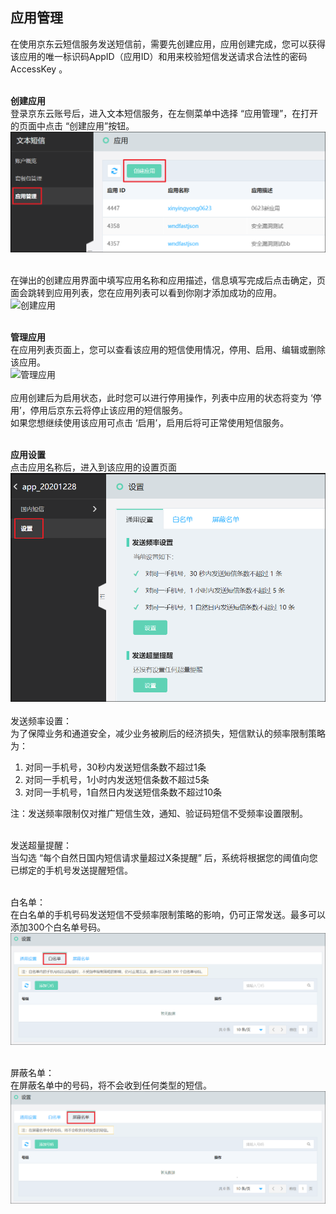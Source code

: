 ## 应用管理<br>

在使用京东云短信服务发送短信前，需要先创建应用，应用创建完成，您可以获得该应用的唯一标识码AppID（应用ID）和用来校验短信发送请求合法性的密码 AccessKey 。<br><br>

**创建应用**<br>
登录京东云账号后，进入文本短信服务，在左侧菜单中选择 “应用管理”，在打开的页面中点击 “创建应用”按钮。<br>
![创建应用](../../../../image/Text-Message/dx-002.png)<br><br>

在弹出的创建应用界面中填写应用名称和应用描述，信息填写完成后点击确定，页面会跳转到应用列表，您在应用列表可以看到你刚才添加成功的应用。<br>
![创建应用](../../../../image/Text-Message/dx-003.png)<br><br>

**管理应用**<br>
在应用列表页面上，您可以查看该应用的短信使用情况，停用、启用、编辑或删除该应用。<br>
![管理应用](../../../../image/Text-Message/dx-004.png)<br><br>
应用创建后为启用状态，此时您可以进行停用操作，列表中应用的状态将变为 ‘停用’，停用后京东云将停止该应用的短信服务。<br>
如果您想继续使用该应用可点击 ‘启用’，启用后将可正常使用短信服务。<br><br>

**应用设置**<br>
点击应用名称后，进入到该应用的设置页面<br>
![应用设置](../../../../image/Text-Message/dx-005.png)<br><br>
发送频率设置：<br>
为了保障业务和通道安全，减少业务被刷后的经济损失，短信默认的频率限制策略为：<br>
1. 对同一手机号，30秒内发送短信条数不超过1条<br>
2. 对同一手机号，1小时内发送短信条数不超过5条<br>
3. 对同一手机号，1自然日内发送短信条数不超过10条<br>

注：发送频率限制仅对推广短信生效，通知、验证码短信不受频率设置限制。 <br><br>

发送超量提醒：<br>
当勾选 “每个自然日国内短信请求量超过X条提醒” 后，系统将根据您的阈值向您已绑定的手机号发送提醒短信。<br><br>

白名单：<br>
在白名单的手机号码发送短信不受频率限制策略的影响，仍可正常发送。最多可以添加300个白名单号码。<br>
![白名单](../../../../image/Text-Message/dx-006.png)<br><br>

屏蔽名单：<br>
在屏蔽名单中的号码，将不会收到任何类型的短信。<br>
![屏蔽名单](../../../../image/Text-Message/dx-008.png)
